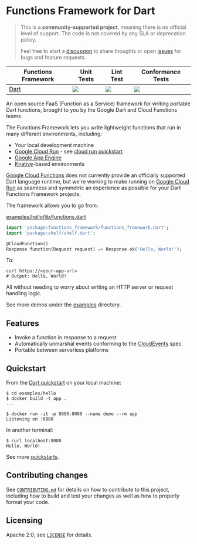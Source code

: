 # Functions Framework for Dart

> This is a **community-supported project**, meaning there is no official
> level of support. The code is not covered by any SLA or deprecation policy.
>
> Feel free to start a [discussion] to share thoughts or open [issues] for
> bugs and feature requests.

|Functions Framework|Unit Tests|Lint Test|Conformance Tests|
|---|---|---|---|
[Dart][ff_dart]| [![][ff_dart_unit_img]][ff_dart_unit_link] | [![][ff_dart_lint_img]][ff_dart_lint_link] | [![][ff_dart_conformance_img]][ff_dart_conformance_link] |

An open source FaaS (Function as a Service) framework for writing portable Dart
functions, brought to you by the Google Dart and Cloud Functions teams.

The Functions Framework lets you write lightweight functions that run in many
different environments, including:

- Your local development machine
- [Google Cloud Run] - see [cloud run quickstart]
- [Google App Engine]
- [Knative]-based environments

[Google Cloud Functions] does not currently provide an officially supported Dart
language runtime, but we're working to make running on [Google Cloud Run] as
seamless and symmetric an experience as possible for your Dart Functions
Framework projects.

The framework allows you to go from:

[examples/hello/lib/functions.dart]

```dart
import 'package:functions_framework/functions_framework.dart';
import 'package:shelf/shelf.dart';

@CloudFunction()
Response function(Request request) => Response.ok('Hello, World!');
```

To:

```shell
curl https://<your-app-url>
# Output: Hello, World!
```

All without needing to worry about writing an HTTP server or request
handling logic.

See more demos under the [examples] directory.

## Features

- Invoke a function in response to a request
- Automatically unmarshal events conforming to the [CloudEvents] spec
- Portable between serverless platforms

## Quickstart

From the [Dart quickstart] on your local machine:

```shell
$ cd examples/hello
$ docker build -t app .
...

$ docker run -it -p 8080:8080 --name demo --rm app
Listening on :8080
```

In another terminal:

```shell
$ curl localhost:8080
Hello, World!
```

See more [quickstarts].

## Contributing changes

See [`CONTRIBUTING.md`][contributing] for details on how to contribute to
this project, including how to build and test your changes as well as how to
properly format your code.

## Licensing

Apache 2.0; see [`LICENSE`](LICENSE) for details.

<!-- Repo links -->
[ff_dart]: https://github.com/GoogleCloudPlatform/functions-framework-dart

<!-- Unit Test links -->
[ff_dart_unit_img]:
https://github.com/GoogleCloudPlatform/functions-framework-dart/workflows/Dart%20Unit%20CI/badge.svg
[ff_dart_unit_link]:
https://github.com/GoogleCloudPlatform/functions-framework-dart/actions?query=workflow%3A"Dart+Unit+CI"

<!-- Lint Test links -->
[ff_dart_lint_img]:
https://github.com/GoogleCloudPlatform/functions-framework-dart/workflows/Dart%20Lint%20CI/badge.svg
[ff_dart_lint_link]:
https://github.com/GoogleCloudPlatform/functions-framework-dart/actions?query=workflow%3A"Dart+Lint+CI"

<!-- Conformance Test links -->
[ff_dart_conformance_img]:
https://github.com/GoogleCloudPlatform/functions-framework-dart/workflows/Dart%20Conformance%20CI/badge.svg
[ff_dart_conformance_link]:
https://github.com/GoogleCloudPlatform/functions-framework-dart/actions?query=workflow%3A"Dart+Conformance+CI"

<!-- Reference links -->
[CloudEvents]: https://cloudevents.io/
[Dart quickstart]: https://github.com/GoogleCloudPlatform/functions-framework-dart/blob/main/docs/quickstarts/01-quickstart-dart.md
[discussion]: https://github.com/GoogleCloudPlatform/functions-framework-dart/discussions
[examples]: https://github.com/GoogleCloudPlatform/functions-framework-dart/tree/main/examples
[examples/hello/lib/functions.dart]: https://github.com/GoogleCloudPlatform/functions-framework-dart/blob/main/examples/hello/lib/functions.dart
[Google Cloud Run]: https://cloud.google.com/run/docs/quickstarts/build-and-deploy
[Google App Engine]: https://cloud.google.com/appengine/docs/go/
[Google Cloud Functions]: https://cloud.google.com/functions/
[issues]: https://github.com/GoogleCloudPlatform/functions-framework-dart/issues
[Knative]: https://github.com/knative/
[cloud run quickstart]: https://github.com/GoogleCloudPlatform/functions-framework-dart/blob/main/docs/quickstarts/03-quickstart-cloudrun.md
[quickstarts]: https://github.com/GoogleCloudPlatform/functions-framework-dart/tree/main/docs/quickstarts
[contributing]: https://github.com/GoogleCloudPlatform/functions-framework-dart/blob/main/CONTRIBUTING.md
